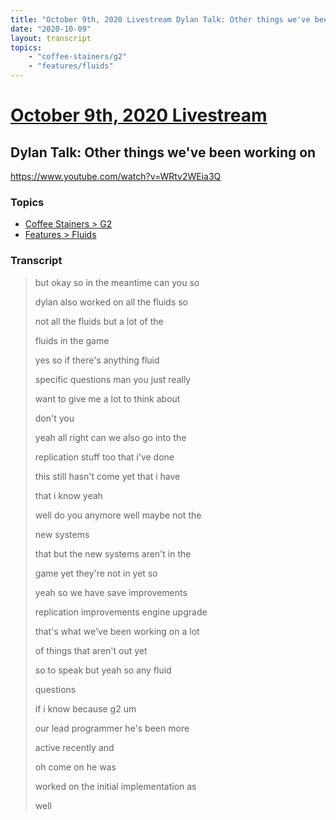 ```yaml
---
title: "October 9th, 2020 Livestream Dylan Talk: Other things we've been working on"
date: "2020-10-09"
layout: transcript
topics:
    - "coffee-stainers/g2"
    - "features/fluids"
---
```

# [October 9th, 2020 Livestream](../2020-10-09.md)
## Dylan Talk: Other things we've been working on
https://www.youtube.com/watch?v=WRtv2WEia3Q

### Topics
* [Coffee Stainers > G2](../topics/coffee-stainers/g2.md)
* [Features > Fluids](../topics/features/fluids.md)

### Transcript

> but okay so in the meantime can you so
> 
> dylan also worked on all the fluids so
> 
> not all the fluids but a lot of the
> 
> fluids in the game
> 
> yes so if there's anything fluid
> 
> specific questions man you just really
> 
> want to give me a lot to think about
> 
> don't you
> 
> yeah all right can we also go into the
> 
> replication stuff too that i've done
> 
> this still hasn't come yet that i have
> 
> that i know yeah
> 
> well do you anymore well maybe not the
> 
> new systems
> 
> that but the new systems aren't in the
> 
> game yet they're not in yet so
> 
> yeah so we have save improvements
> 
> replication improvements engine upgrade
> 
> that's what we've been working on a lot
> 
> of things that aren't out yet
> 
> so to speak but yeah so any fluid
> 
> questions
> 
> if i know because g2 um
> 
> our lead programmer he's been more
> 
> active recently and
> 
> oh come on he was
> 
> worked on the initial implementation as
> 
> well
> 
